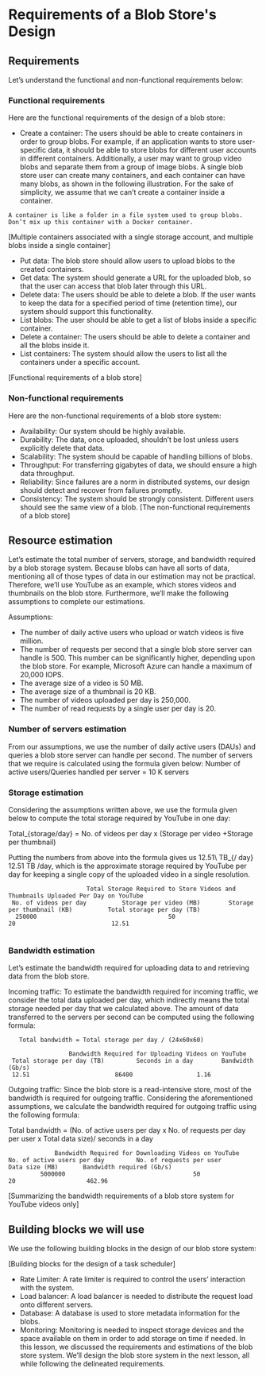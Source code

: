 # Requirements of a Blob Store's Design
## Requirements
Let’s understand the functional and non-functional requirements below:
### Functional requirements
Here are the functional requirements of the design of a blob store:

- Create a container: The users should be able to create containers in order to group blobs. For example, if an application wants to store user-specific data, it should be able to store blobs for different user accounts in different containers. Additionally, a user may want to group video blobs and separate them from a group of image blobs. A single blob store user can create many containers, and each container can have many blobs, as shown in the following illustration. For the sake of simplicity, we assume that we can’t create a container inside a container.
```
A container is like a folder in a file system used to group blobs. Don’t mix up this container with a Docker container.
```

[Multiple containers associated with a single storage account, and multiple blobs inside a single container]

- Put data: The blob store should allow users to upload blobs to the created containers.
- Get data: The system should generate a URL for the uploaded blob, so that the user can access that blob later through this URL.
- Delete data: The users should be able to delete a blob. If the user wants to keep the data for a specified period of time (retention time), our system should support this functionality.
- List blobs: The user should be able to get a list of blobs inside a specific container.
- Delete a container: The users should be able to delete a container and all the blobs inside it.
- List containers: The system should allow the users to list all the containers under a specific account.

[Functional requirements of a blob store]
### Non-functional requirements
Here are the non-functional requirements of a blob store system:

- Availability: Our system should be highly available.
- Durability: The data, once uploaded, shouldn’t be lost unless users explicitly delete that data.
- Scalability: The system should be capable of handling billions of blobs.
- Throughput: For transferring gigabytes of data, we should ensure a high data throughput.
- Reliability: Since failures are a norm in distributed systems, our design should detect and recover from failures promptly.
- Consistency: The system should be strongly consistent. Different users should see the same view of a blob.
[The non-functional requirements of a blob store]
## Resource estimation
Let’s estimate the total number of servers, storage, and bandwidth required by a blob storage system. Because blobs can have all sorts of data, mentioning all of those types of data in our estimation may not be practical. Therefore, we’ll use YouTube as an example, which stores videos and thumbnails on the blob store. Furthermore, we’ll make the following assumptions to complete our estimations.

Assumptions:

- The number of daily active users who upload or watch videos is five million.
- The number of requests per second that a single blob store server can handle is 500. This number can be significantly higher, depending upon the blob store. For example, Microsoft Azure can handle a maximum of 20,000 IOPS.
- The average size of a video is 50 MB.
- The average size of a thumbnail is 20 KB.
- The number of videos uploaded per day is 250,000.
- The number of read requests by a single user per day is 20.

### Number of servers estimation
From our assumptions, we use the number of daily active users (DAUs) and queries a blob store server can handle per second. The number of servers that we require is calculated using the formula given below:
Number of active users/Queries handled per server = 10 K servers
### Storage estimation
Considering the assumptions written above, we use the formula given below to compute the total storage required by YouTube in one day:

Total_{storage/day} = No. of videos per day x (Storage per video +Storage per thumbnail)

Putting the numbers from above into the formula gives us 12.51\ TB_{/ day}
12.51 TB /day, which is the approximate storage required by YouTube per day for keeping a single copy of the uploaded video in a single resolution.
```                         
                      Total Storage Required to Store Videos and Thumbnails Uploaded Per Day on YouTube
 No. of videos per day      	Storage per video (MB)	      Storage per thumbnail (KB)	      Total storage per day (TB)
  250000                                     50                            20                           12.51
                             
```
### Bandwidth estimation
Let’s estimate the bandwidth required for uploading data to and retrieving data from the blob store.

Incoming traffic: To estimate the bandwidth required for incoming traffic, we consider the total data uploaded per day, which indirectly means the total storage needed per day that we calculated above. The amount of data transferred to the servers per second can be computed using the following formula:

       Total bandwidth = Total storage per day / (24x60x60)
```
                 Bandwidth Required for Uploading Videos on YouTube
 Total storage per day (TB)      	Seconds in a day       	Bandwidth (Gb/s)
 12.51                        86400                  1.16
```

Outgoing traffic: Since the blob store is a read-intensive store, most of the bandwidth is required for outgoing traffic. Considering the aforementioned assumptions, we calculate the bandwidth required for outgoing traffic using the following formula:

Total bandwidth = (No. of active users per day x No. of requests per day per user x Total data size)/ seconds in a day

```
             Bandwidth Required for Downloading Videos on YouTube
No. of active users per day      	No. of requests per user	       Data size (MB)      	Bandwidth required (Gb/s)
         5000000                                    50                        20                    462.96
```                         
[Summarizing the bandwidth requirements of a blob store system for YouTube videos only]
 
## Building blocks we will use
We use the following building blocks in the design of our blob store system:

[Building blocks for the design of a task scheduler]

- Rate Limiter: A rate limiter is required to control the users’ interaction with the system.
- Load balancer: A load balancer is needed to distribute the request load onto different servers.
- Database: A database is used to store metadata information for the blobs.
- Monitoring: Monitoring is needed to inspect storage devices and the space available on them in order to add storage on time if needed.
In this lesson, we discussed the requirements and estimations of the blob store system. We’ll design the blob store system in the next lesson, all while following the delineated requirements.
